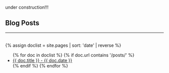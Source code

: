 under construction!!!

## Blog Posts
<hr>
<br>
{% assign doclist = site.pages | sort: 'date' | reverse %}
 <ul>
    {% for doc in doclist %}
         {% if doc.url contains '/posts/' %}
             <li><a href="{{ site.baseurl }}{{ doc.url }}">{{ doc.title }} - {{ doc.date }}</a></li>
         {% endif %}
     {% endfor %}
 </ul>
